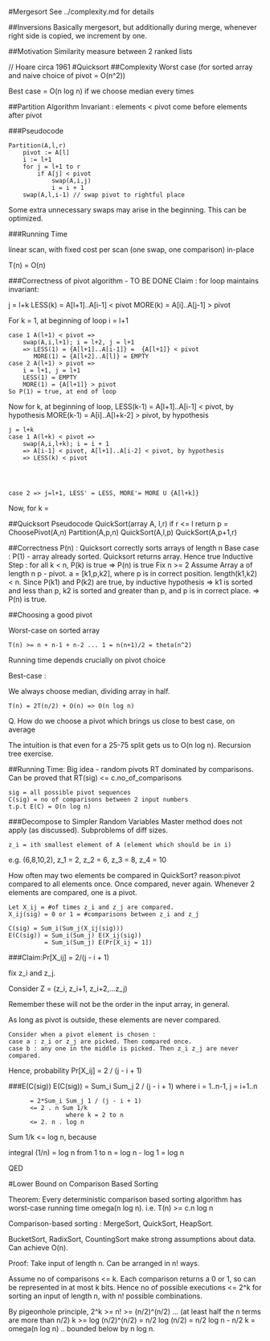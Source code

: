 #Mergesort
See ../complexity.md for details

##Inversions
Basically mergesort, but additionally during merge, whenever right side is copied, we increment by one.

##Motivation
Similarity measure between 2 ranked lists

// Hoare circa 1961
#Quicksort
##Complexity
Worst case (for sorted array and naive choice of pivot = O(n^2))

Best case = O(n log n) if we choose median every times

##Partition Algorithm
Invariant : elements < pivot come before elements after pivot

###Pseudocode

    Partition(A,l,r)
        pivot := A[l]
        i := l+1
        for j = l+1 to r
            if A[j] < pivot 
                swap(A,i,j)
                i = i + 1
        swap(A,l,i-1) // swap pivot to rightful place

Some extra unnecessary swaps may arise in the beginning. This can be optimized.

###Running Time

linear scan, with fixed cost per scan (one swap, one comparison)
in-place

T(n) = O(n)

###Correctness of pivot algorithm - TO BE DONE
Claim : for loop maintains invariant:

j = l+k
LESS(k) = A[l+1]..A[i-1] < pivot
MORE(k) = A[i]..A[j-1] > pivot

For k = 1, at beginning of loop
    i = l+1

    case 1 A(l+1) < pivot => 
        swap(A,i,l+1); i = l+2, j = l+1
        => LESS(1) = {A[l+1]..A[i-1]} =  {A[l+1]} < pivot
           MORE(1) = {A[l+2]..A[l]} = EMPTY
    case 2 A(l+1) > pivot =>
        i = l+1, j = l+1
        LESS(1) = EMPTY
        MORE(1) = {A[l+1]} > pivot
    So P(1) = true, at end of loop


Now for k, at beginning of loop, 
    LESS(k-1) = A[l+1]..A[i-1] < pivot, by hypothesis
    MORE(k-1) = A[i]..A[l+k-2] > pivot, by hypothesis

    j = l+k
    case 1 A(l+k) < pivot => 
        swap(A,i,l+k); i = i + 1
        => A[i-1] < pivot, A[l+1]..A[i-2] < pivot, by hypothesis
        => LESS(k) < pivot




    case 2 => j=l+1, LESS' = LESS, MORE'= MORE U {A[l+k]}


Now, for k = 


##Quicksort Pseudocode
QuickSort(array A, l,r)
  if r <= l return
  p = ChoosePivot(A,n)
  Partition(A,p,n)
  QuickSort(A,l,p)
  QuickSort(A,p+1,r)

##Correctness
    P(n) : Quicksort correctly sorts arrays of length n
    Base case : P(1) - array already sorted. Quicksort returns array. Hence true
    Inductive Step : for all k < n, P(k) is true => P(n) is true
        Fix n >= 2
        Assume Array a of length n
            p - pivot. a = [k1,p,k2], where p is in correct position.
            length(k1,k2) < n. Since P(k1) and P(k2) are true, by inductive hypothesis
            => k1 is sorted and less than p, k2 is sorted and greater than p, and p is in correct place.
            => P(n) is true.

##Choosing a good pivot

Worst-case on sorted array

    T(n) >= n + n-1 + n-2 ... 1 = n(n+1)/2 = theta(n^2)

Running time depends crucially on pivot choice

Best-case :

We always choose median, dividing array in half.

    T(n) = 2T(n/2) + O(n) => O(n log n)

Q. How do we choose a pivot which brings us close to best case, on average

The intuition is that even for a 25-75 split gets us to O(n log n). Recursion tree exercise.

##Running Time: Big idea - random pivots
RT dominated by comparisons.
Can be proved that RT(sig) <= c.no_of_comparisons

    sig = all possible pivot sequences
    C(sig) = no of comparisons between 2 input numbers
    t.p.t E(C) = O(n log n)

###Decompose to Simpler Random Variables
Master method does not apply (as discussed). Subproblems of diff sizes.

    z_i = ith smallest element of A (element which should be in i)

e.g. (6,8,10,2), z_1 = 2, z_2 = 6, z_3 = 8, z_4 = 10

How often may two elements be compared in QuickSort?
    reason:pivot compared to all elements once. Once compared, never again. Whenever 2 elements are compared, one is a pivot.

    Let X_ij = #of times z_i and z_j are compared. 
    X_ij(sig) = 0 or 1 = #comparisons between z_i and z_j

    C(sig) = Sum_i(Sum_j(X_ij(sig)))
    E(C(sig)) = Sum_i(Sum_j) E(X_ij(sig))
              = Sum_i(Sum_j) E(Pr[X_ij = 1])


###Claim:Pr[X_ij] = 2/(j - i + 1)

fix z_i and z_j.

Consider Z = (z_i, z_i+1, z_i+2,...z_j) 

Remember these will not be the order in the input array, in general. 

As long as pivot is outside, these elements are never compared.

    Consider when a pivot element is chosen :
    case a : z_i or z_j are picked. Then compared once.
    case b : any one in the middle is picked. Then z_i z_j are never compared.

Hence, probability Pr[X_ij] = 2 / (j - i + 1)

###E(C(sig))
E(C(sig)) = Sum_i Sum_j 2 / (j - i + 1)
                where i = 1..n-1, j = i+1..n

          = 2*Sum_i Sum_j 1 / (j - i + 1)
          <= 2 . n Sum 1/k
                    where k = 2 to n
          <= 2. n . log n

Sum 1/k <= log n, because

integral (1/n) = log n
    from 1 to n = log n - log 1 = log n

QED

#Lower Bound on Comparison Based Sorting

Theorem: Every deterministic comparison based sorting algorithm has worst-case running time omega(n log n). i.e. T(n) >= c.n log n

Comparison-based sorting : MergeSort, QuickSort, HeapSort.

BucketSort, RadixSort, CountingSort make strong assumptions about data. Can achieve O(n).

Proof: Take input of length n. Can be arranged in n! ways.

Assume no of comparisons <= k. Each comparison returns a 0 or 1, so can be represented in at most k bits. Hence no of possible executions <= 2^k for sorting an input of length n, with n! possible combinations.

By pigeonhole principle, 2^k >= n! 
                             >= (n/2)^(n/2) ... (at least half the n terms are more than n/2)
                        k   >= log (n/2)^(n/2) 
                            = n/2 log (n/2) 
                            = n/2 log n - n/2 
                        k   = omega(n log n) .. bounded below by n log n.

















